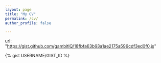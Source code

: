 ```yaml
---
layout: page
title: "My CV"
permalink: /cv/
author_profile: false

---
```

url: "https://gist.github.com/gambitIQ/18fbfa63b63a1ae2175a596cdf3ed0f0.js"

{% gist USERNAME/GIST_ID %}
